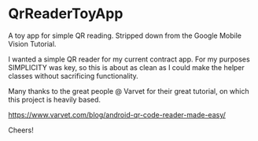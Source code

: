 # QrReaderToyApp

A toy app for simple QR reading. Stripped down from the Google Mobile Vision Tutorial.

I wanted a simple QR reader for my current contract app. For my purposes SIMPLICITY was key, so this is about as clean as I could make the helper classes without sacrificing functionality. 

Many thanks to the great people @ Varvet for their great tutorial, on which this project is heavily based. 

https://www.varvet.com/blog/android-qr-code-reader-made-easy/

Cheers!
